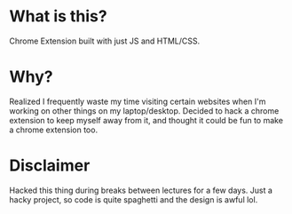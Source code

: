 # What is this?
Chrome Extension built with just JS and HTML/CSS.

# Why?
Realized I frequently waste my time visiting certain websites when I'm working on other things on my laptop/desktop. Decided to hack a chrome extension to keep myself away from it, and thought it could be fun to make a chrome extension too.

# Disclaimer 
Hacked this thing during breaks between lectures for a few days. Just a hacky project, so code is quite spaghetti and the design is awful lol. 
